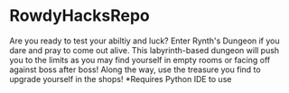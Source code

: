 # RowdyHacksRepo
Are you ready to test your abiltiy and luck? Enter Rynth's Dungeon if you dare and pray to come out alive.
This labyrinth-based dungeon will push you to the limits as you may find yourself in empty rooms or facing off against boss after boss! Along the way, use the treasure you find to upgrade yourself in the shops!
*Requires Python IDE to use
